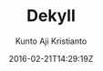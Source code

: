 ---
title: "Dekyll"
github: https://github.com/kuntoaji/dekyll
demo: https://www.kaklabs.com
author: Kunto Aji Kristianto
draft: true
ssg:
  - Jekyll
cms:
  - No Cms
date: 2016-02-21T14:29:19Z
github_branch: master
---